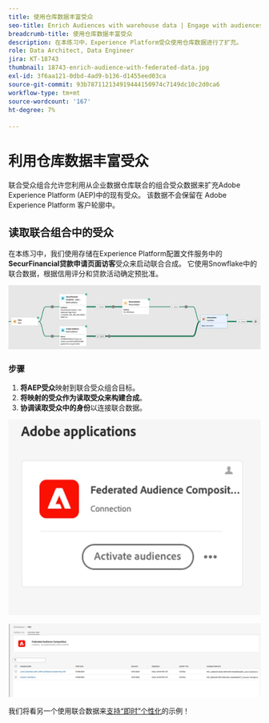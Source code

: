 ```yaml
---
title: 使用仓库数据丰富受众
seo-title: Enrich Audiences with warehouse data | Engage with audiences directly from your data warehouse using Federated Audience Composition
breadcrumb-title: 使用仓库数据丰富受众
description: 在本练习中，Experience Platform受众使用仓库数据进行了扩充。
role: Data Architect, Data Engineer
jira: KT-18743
thumbnail: 18743-enrich-audience-with-federated-data.jpg
exl-id: 3f6aa121-0dbd-4ad9-b136-d1455eed03ca
source-git-commit: 93b787112134919444150974c7149dc10c2d0ca6
workflow-type: tm+mt
source-wordcount: '167'
ht-degree: 7%

---
```


# 利用仓库数据丰富受众

联合受众组合允许您利用从企业数据仓库联合的组合受众数据来扩充Adobe Experience Platform (AEP)中的现有受众。 该数据不会保留在 Adobe Experience Platform 客户轮廓中。

## 读取联合组合中的受众

在本练习中，我们使用存储在Experience Platform配置文件服务中的&#x200B;**SecurFinancial贷款申请页面访客**&#x200B;受众来启动联合合成。 它使用Snowflake中的联合数据，根据信用评分和贷款活动确定预批准。

![federated-composition-example](assets/snowflake-preapproval.png)

### 步骤

1. **将AEP受众**&#x200B;映射到联合受众组合目标。
2. **将映射的受众作为读取受众来构建合成**。
3. **协调读取受众中的身份**&#x200B;以连接联合数据。

![federated-method-1-1](assets/federated-method-1-1.png)

![federated-method-1-2](assets/federated-method-1-2.png)

我们将看另一个使用联合数据来[支持“即时”个性化](deliver-in-the-moment-personalization.md)的示例！
